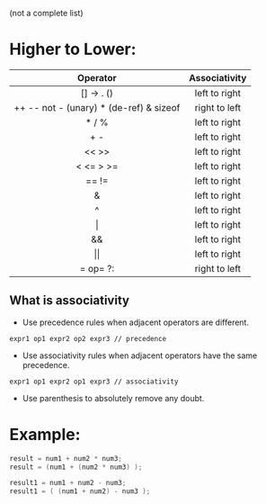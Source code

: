 (not a complete list)

# Higher to Lower:

|                Operator                 | Associativity |
| :-------------------------------------: | :-----------: |
|               [] -> . ()                | left to right |
| ++ -- not - (unary) * (de-ref) & sizeof | right to left |
|                  * / %                  | left to right |
|                   + -                   | left to right |
|                  << >>                  | left to right |
|                < <= > >=                | left to right |
|                  == !=                  | left to right |
|                    &                    | left to right |
|                    ^                    | left to right |
|                   \|                    | left to right |
|                   &&                    | left to right |
|                  \|\|                   | left to right |
|                = op= ?:                 | right to left |
## What is associativity

- Use precedence rules when adjacent operators are different.

```
expr1 op1 expr2 op2 expr3 // precedence
```

- Use associativity rules when adjacent operators have the same precedence.

```
expr1 op1 expr2 op1 expr3 // associativity
```

- Use parenthesis to absolutely remove any doubt.

# Example:

```cpp
result = num1 + num2 * num3;
result = (num1 + (num2 * num3) );

result1 = num1 + num2 - num3;
result1 = ( (num1 + num2) - num3 );
```

